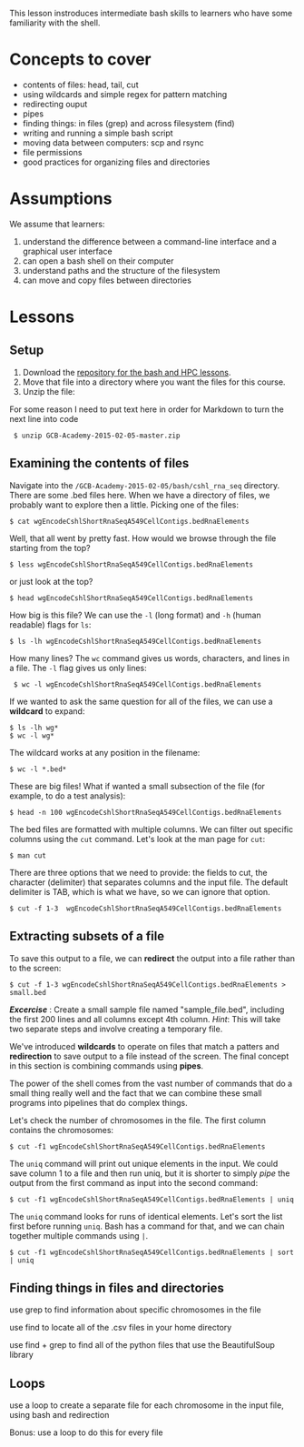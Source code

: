 This lesson instroduces intermediate bash skills to learners who have some familiarity with the shell. 

# Concepts to cover

* contents of files: head, tail, cut
* using wildcards and simple regex for pattern matching
* redirecting ouput
* pipes
* finding things: in files (grep) and across filesystem (find)
* writing and running a simple bash script
* moving data between computers: scp and rsync
* file permissions
* good practices for organizing files and directories

# Assumptions
We assume that learners:


1. understand the difference between a command-line interface and a graphical user interface
1. can open a bash shell on their computer
1. understand paths and the structure of the filesystem
1. can move and copy files between directories

# Lessons
## Setup
1. Download the [repository for the bash and HPC lessons](https://github.com/Duke-GCB/GCB-Academy-2015-02-05/archive/master.zip). 
3. Move that file into a directory where you want the files for this course. 
4. Unzip the file:

For some reason I need to put text here in order for Markdown to turn the next line into code

     $ unzip GCB-Academy-2015-02-05-master.zip


## Examining the contents of files

Navigate into the `/GCB-Academy-2015-02-05/bash/cshl_rna_seq` directory. There are some .bed files here. When we have a directory of files, we probably want to explore then a little. Picking one of the files:

    $ cat wgEncodeCshlShortRnaSeqA549CellContigs.bedRnaElements

Well, that all went by pretty fast. How would we browse through the file starting from the top?

    $ less wgEncodeCshlShortRnaSeqA549CellContigs.bedRnaElements
    
or just look at the top?

    $ head wgEncodeCshlShortRnaSeqA549CellContigs.bedRnaElements
    
How big is this file? We can use the `-l` (long format) and `-h` (human readable) flags for `ls`:
 
    $ ls -lh wgEncodeCshlShortRnaSeqA549CellContigs.bedRnaElements
    
How many lines? The `wc` command gives us words, characters, and lines in a file. The `-l` flag gives us only lines: 

     $ wc -l wgEncodeCshlShortRnaSeqA549CellContigs.bedRnaElements
     
If we wanted to ask the same question for all of the files, we can use a **wildcard** to expand:

	$ ls -lh wg*
	$ wc -l wg*
	
The wildcard works at any position in the filename:

    $ wc -l *.bed*
        
These are big files! What if wanted a small subsection of the file (for example, to do a test analysis):

	$ head -n 100 wgEncodeCshlShortRnaSeqA549CellContigs.bedRnaElements

The bed files are formatted with multiple columns. We can filter out specific columns using the `cut` command. Let's look at the man page for `cut`:

    $ man cut

There are three options that we need to provide: the fields to cut, the character (delimiter) that separates columns and the input file. The default delimiter is TAB, which is what we have, so we can ignore that option. 

    $ cut -f 1-3  wgEncodeCshlShortRnaSeqA549CellContigs.bedRnaElements

## Extracting subsets of a file

To save this output to a file, we can **redirect** the output into a file rather than to the screen:

	$ cut -f 1-3 wgEncodeCshlShortRnaSeqA549CellContigs.bedRnaElements > small.bed

***Excercise*** : Create a small sample file named "sample_file.bed", including the first 200 lines and all columns except 4th column. *Hint*: This will take two separate steps and involve creating a temporary file. 

We've introduced **wildcards** to operate on files that match a patters and **redirection** to save output to a file instead of the screen. The final concept in this section is combining commands using **pipes**.

The power of the shell comes from the vast number of commands that do a small thing really well and the fact that we can combine these small programs into pipelines that do complex things. 

Let's check the number of chromosomes in the file. The first column contains the chromosomes:

	$ cut -f1 wgEncodeCshlShortRnaSeqA549CellContigs.bedRnaElements

The `uniq` command will print out unique elements in the input. We could save column 1 to a file and then run uniq, but it is shorter to simply *pipe* the output from the first command as input into the second command:

	$ cut -f1 wgEncodeCshlShortRnaSeqA549CellContigs.bedRnaElements | uniq

The `uniq` command looks for runs of identical elements. Let's sort the list first before running `uniq`. Bash has a command for that, and we can chain together multiple commands using `|`. 

	$ cut -f1 wgEncodeCshlShortRnaSeqA549CellContigs.bedRnaElements | sort | uniq 
	
## Finding things in files and directories 

use grep to find information about specific chromosomes in the file

use find to locate all of the .csv files in your home directory
 
use find + grep to find all of the python files that use the BeautifulSoup library

## Loops
use a loop to create a separate file for each chromosome in the input file, using bash and redirection

Bonus: use a loop to do this for every file







